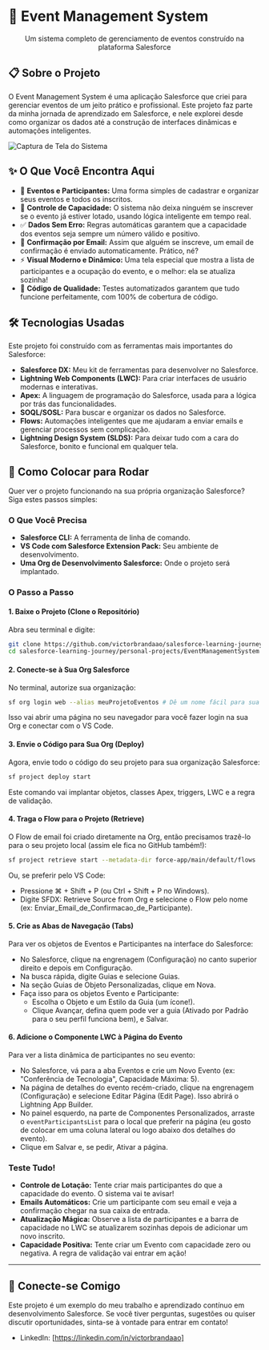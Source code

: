 # 🎉 Event Management System

<div align="center">

Um sistema completo de gerenciamento de eventos construído na plataforma Salesforce

</div>

## 📋 Sobre o Projeto
O Event Management System é uma aplicação Salesforce que criei para gerenciar eventos de um jeito prático e profissional. Este projeto faz parte da minha jornada de aprendizado em Salesforce, e nele explorei desde como organizar os dados até a construção de interfaces dinâmicas e automações inteligentes.

![Captura de Tela do Sistema](./Captura%20de%20Tela%202025-06-03%20%C3%A0s%2023.01.02.png)

## ✨ O Que Você Encontra Aqui
- 📅 **Eventos e Participantes:** Uma forma simples de cadastrar e organizar seus eventos e todos os inscritos.
- 🚦 **Controle de Capacidade:** O sistema não deixa ninguém se inscrever se o evento já estiver lotado, usando lógica inteligente em tempo real.
- ✅ **Dados Sem Erro:** Regras automáticas garantem que a capacidade dos eventos seja sempre um número válido e positivo.
- 📧 **Confirmação por Email:** Assim que alguém se inscreve, um email de confirmação é enviado automaticamente. Prático, né?
- ⚡ **Visual Moderno e Dinâmico:** Uma tela especial que mostra a lista de participantes e a ocupação do evento, e o melhor: ela se atualiza sozinha!
- 🧪 **Código de Qualidade:** Testes automatizados garantem que tudo funcione perfeitamente, com 100% de cobertura de código.

## 🛠️ Tecnologias Usadas
Este projeto foi construído com as ferramentas mais importantes do Salesforce:

- **Salesforce DX:** Meu kit de ferramentas para desenvolver no Salesforce.
- **Lightning Web Components (LWC):** Para criar interfaces de usuário modernas e interativas.
- **Apex:** A linguagem de programação do Salesforce, usada para a lógica por trás das funcionalidades.
- **SOQL/SOSL:** Para buscar e organizar os dados no Salesforce.
- **Flows:** Automações inteligentes que me ajudaram a enviar emails e gerenciar processos sem complicação.
- **Lightning Design System (SLDS):** Para deixar tudo com a cara do Salesforce, bonito e funcional em qualquer tela.

## 🚀 Como Colocar para Rodar
Quer ver o projeto funcionando na sua própria organização Salesforce? Siga estes passos simples:

### O Que Você Precisa
- **Salesforce CLI:** A ferramenta de linha de comando.
- **VS Code com Salesforce Extension Pack:** Seu ambiente de desenvolvimento.
- **Uma Org de Desenvolvimento Salesforce:** Onde o projeto será implantado.

### O Passo a Passo

#### 1. Baixe o Projeto (Clone o Repositório)
Abra seu terminal e digite:
```bash
git clone https://github.com/victorbrandaao/salesforce-learning-journey.git
cd salesforce-learning-journey/personal-projects/EventManagementSystem
```

#### 2. Conecte-se à Sua Org Salesforce
No terminal, autorize sua organização:
```bash
sf org login web --alias meuProjetoEventos # Dê um nome fácil para sua org aqui
```
Isso vai abrir uma página no seu navegador para você fazer login na sua Org e conectar com o VS Code.

#### 3. Envie o Código para Sua Org (Deploy)
Agora, envie todo o código do seu projeto para sua organização Salesforce:
```bash
sf project deploy start
```
Este comando vai implantar objetos, classes Apex, triggers, LWC e a regra de validação.

#### 4. Traga o Flow para o Projeto (Retrieve)
O Flow de email foi criado diretamente na Org, então precisamos trazê-lo para o seu projeto local (assim ele fica no GitHub também!):
```bash
sf project retrieve start --metadata-dir force-app/main/default/flows
```
Ou, se preferir pelo VS Code:
- Pressione ⌘ + Shift + P (ou Ctrl + Shift + P no Windows).
- Digite SFDX: Retrieve Source from Org e selecione o Flow pelo nome (ex: Enviar_Email_de_Confirmacao_de_Participante).

#### 5. Crie as Abas de Navegação (Tabs)
Para ver os objetos de Eventos e Participantes na interface do Salesforce:
- No Salesforce, clique na engrenagem (Configuração) no canto superior direito e depois em Configuração.
- Na busca rápida, digite Guias e selecione Guias.
- Na seção Guias de Objeto Personalizadas, clique em Nova.
- Faça isso para os objetos Evento e Participante:
  - Escolha o Objeto e um Estilo da Guia (um ícone!).
  - Clique Avançar, defina quem pode ver a guia (Ativado por Padrão para o seu perfil funciona bem), e Salvar.

#### 6. Adicione o Componente LWC à Página do Evento
Para ver a lista dinâmica de participantes no seu evento:
- No Salesforce, vá para a aba Eventos e crie um Novo Evento (ex: "Conferência de Tecnologia", Capacidade Máxima: 5).
- Na página de detalhes do evento recém-criado, clique na engrenagem (Configuração) e selecione Editar Página (Edit Page). Isso abrirá o Lightning App Builder.
- No painel esquerdo, na parte de Componentes Personalizados, arraste o `eventParticipantsList` para o local que preferir na página (eu gosto de colocar em uma coluna lateral ou logo abaixo dos detalhes do evento).
- Clique em Salvar e, se pedir, Ativar a página.

### Teste Tudo!
- **Controle de Lotação:** Tente criar mais participantes do que a capacidade do evento. O sistema vai te avisar!
- **Emails Automáticos:** Crie um participante com seu email e veja a confirmação chegar na sua caixa de entrada.
- **Atualização Mágica:** Observe a lista de participantes e a barra de capacidade no LWC se atualizarem sozinhas depois de adicionar um novo inscrito.
- **Capacidade Positiva:** Tente criar um Evento com capacidade zero ou negativa. A regra de validação vai entrar em ação!

---

## 🤝 Conecte-se Comigo
Este projeto é um exemplo do meu trabalho e aprendizado contínuo em desenvolvimento Salesforce. Se você tiver perguntas, sugestões ou quiser discutir oportunidades, sinta-se à vontade para entrar em contato!

- LinkedIn: [https://linkedin.com/in/victorbrandaao]
